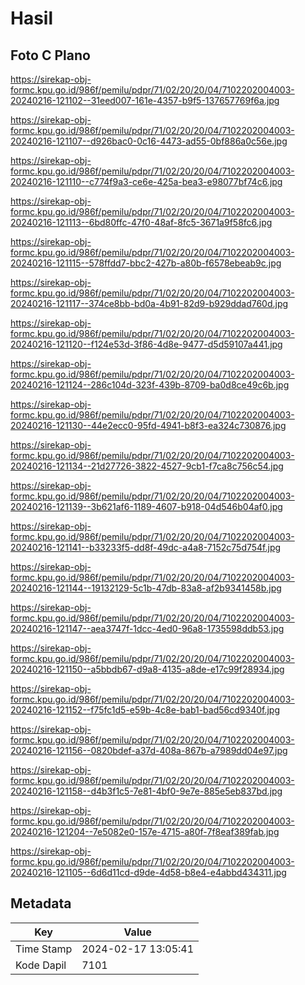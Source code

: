 # Hasil

## Foto C Plano

https://sirekap-obj-formc.kpu.go.id/986f/pemilu/pdpr/71/02/20/20/04/7102202004003-20240216-121102--31eed007-161e-4357-b9f5-137657769f6a.jpg

https://sirekap-obj-formc.kpu.go.id/986f/pemilu/pdpr/71/02/20/20/04/7102202004003-20240216-121107--d926bac0-0c16-4473-ad55-0bf886a0c56e.jpg

https://sirekap-obj-formc.kpu.go.id/986f/pemilu/pdpr/71/02/20/20/04/7102202004003-20240216-121110--c774f9a3-ce6e-425a-bea3-e98077bf74c6.jpg

https://sirekap-obj-formc.kpu.go.id/986f/pemilu/pdpr/71/02/20/20/04/7102202004003-20240216-121113--6bd80ffc-47f0-48af-8fc5-3671a9f58fc6.jpg

https://sirekap-obj-formc.kpu.go.id/986f/pemilu/pdpr/71/02/20/20/04/7102202004003-20240216-121115--578ffdd7-bbc2-427b-a80b-f6578ebeab9c.jpg

https://sirekap-obj-formc.kpu.go.id/986f/pemilu/pdpr/71/02/20/20/04/7102202004003-20240216-121117--374ce8bb-bd0a-4b91-82d9-b929ddad760d.jpg

https://sirekap-obj-formc.kpu.go.id/986f/pemilu/pdpr/71/02/20/20/04/7102202004003-20240216-121120--f124e53d-3f86-4d8e-9477-d5d59107a441.jpg

https://sirekap-obj-formc.kpu.go.id/986f/pemilu/pdpr/71/02/20/20/04/7102202004003-20240216-121124--286c104d-323f-439b-8709-ba0d8ce49c6b.jpg

https://sirekap-obj-formc.kpu.go.id/986f/pemilu/pdpr/71/02/20/20/04/7102202004003-20240216-121130--44e2ecc0-95fd-4941-b8f3-ea324c730876.jpg

https://sirekap-obj-formc.kpu.go.id/986f/pemilu/pdpr/71/02/20/20/04/7102202004003-20240216-121134--21d27726-3822-4527-9cb1-f7ca8c756c54.jpg

https://sirekap-obj-formc.kpu.go.id/986f/pemilu/pdpr/71/02/20/20/04/7102202004003-20240216-121139--3b621af6-1189-4607-b918-04d546b04af0.jpg

https://sirekap-obj-formc.kpu.go.id/986f/pemilu/pdpr/71/02/20/20/04/7102202004003-20240216-121141--b33233f5-dd8f-49dc-a4a8-7152c75d754f.jpg

https://sirekap-obj-formc.kpu.go.id/986f/pemilu/pdpr/71/02/20/20/04/7102202004003-20240216-121144--19132129-5c1b-47db-83a8-af2b9341458b.jpg

https://sirekap-obj-formc.kpu.go.id/986f/pemilu/pdpr/71/02/20/20/04/7102202004003-20240216-121147--aea3747f-1dcc-4ed0-96a8-1735598ddb53.jpg

https://sirekap-obj-formc.kpu.go.id/986f/pemilu/pdpr/71/02/20/20/04/7102202004003-20240216-121150--a5bbdb67-d9a8-4135-a8de-e17c99f28934.jpg

https://sirekap-obj-formc.kpu.go.id/986f/pemilu/pdpr/71/02/20/20/04/7102202004003-20240216-121152--f75fc1d5-e59b-4c8e-bab1-bad56cd9340f.jpg

https://sirekap-obj-formc.kpu.go.id/986f/pemilu/pdpr/71/02/20/20/04/7102202004003-20240216-121156--0820bdef-a37d-408a-867b-a7989dd04e97.jpg

https://sirekap-obj-formc.kpu.go.id/986f/pemilu/pdpr/71/02/20/20/04/7102202004003-20240216-121158--d4b3f1c5-7e81-4bf0-9e7e-885e5eb837bd.jpg

https://sirekap-obj-formc.kpu.go.id/986f/pemilu/pdpr/71/02/20/20/04/7102202004003-20240216-121204--7e5082e0-157e-4715-a80f-7f8eaf389fab.jpg

https://sirekap-obj-formc.kpu.go.id/986f/pemilu/pdpr/71/02/20/20/04/7102202004003-20240216-121105--6d6d11cd-d9de-4d58-b8e4-e4abbd434311.jpg


## Metadata

| Key        | Value               |
| ---------- | ------------------- |
| Time Stamp | 2024-02-17 13:05:41 |
| Kode Dapil | 7101                |



